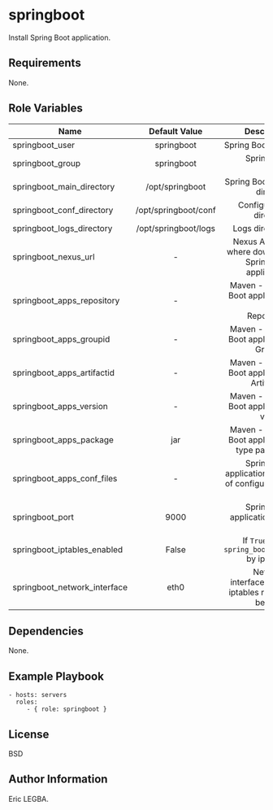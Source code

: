 springboot
=========

Install Spring Boot application.

Requirements
------------

None.

Role Variables
--------------

| Name	        | Default Value	| Description|
| ------------- |:-------------:| ----------:|
|springboot_user|springboot|Spring Boot user.|
|springboot_group|springboot|Spring Boot group.|
|springboot_main_directory|/opt/springboot|Spring Boot main directory|
|springboot_conf_directory|/opt/springboot/conf|Configuration directory.|
|springboot_logs_directory|/opt/springboot/logs|Logs directory.|
|springboot_nexus_url|-|Nexus API URL where download Spring Boot application.|
|springboot_apps_repository|-|Maven - Spring Boot application Nexus Repository.|
|springboot_apps_groupid|-|Maven - Spring Boot application Group Id.|
|springboot_apps_artifactid|-|Maven - Spring Boot application Artifact Id.|
|springboot_apps_version|-|Maven - Spring Boot application version.|
|springboot_apps_package|jar|Maven - Spring Boot application type package.|
|springboot_apps_conf_files|-|Spring Boot application - List of configurations file.|
|springboot_port|9000|Spring Boot application web port.|
|springboot_iptables_enabled|False|If `True`, open `spring_boot_port` by iptables.|
|springboot_network_interface|eth0|Netwaork interface where iptables rule will be apply.|

Dependencies
------------
None.

Example Playbook
----------------

    - hosts: servers
      roles:
         - { role: springboot }

License
-------

BSD

Author Information
------------------

Eric LEGBA.